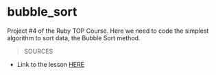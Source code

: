 # bubble_sort

Project #4 of the Ruby TOP Course. Here we need to code the simplest algorithm to sort data, the Bubble Sort method.

>SOURCES
- Link to the lesson [HERE](https://github.com/MattScop/bubble_sort)